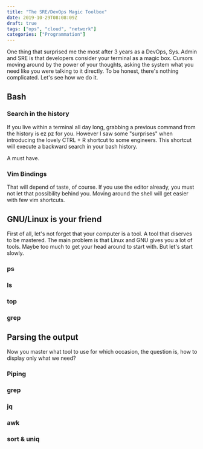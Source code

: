 ```yaml
---
title: "The SRE/DevOps Magic Toolbox"
date: 2019-10-29T08:08:09Z
draft: true
tags: ["ops", "cloud", "network"]
categories: ["Programmation"]
---
```


One thing that surprised me the most after 3 years as a DevOps, Sys. Admin and SRE is that developers consider your terminal as a magic box. Cursors moving around by the power of your thoughts, asking the system what you need like you were talking to it directly. To be honest, there's nothing complicated. Let's see how we do it.


## Bash

### Search in the history

If you live within a terminal all day long, grabbing a previous command from the history is ez pz for you. However I saw some "surprises" when introducing the lovely CTRL + R shortcut to some engineers. This shortcut will execute a backward search in your bash history.

A must have.

### Vim Bindings

That will depend of taste, of course. If you use the editor already, you must not let that possibility behind you. Moving around the shell will get easier with few vim shortcuts.


## GNU/Linux is your friend

First of all, let's not forget that your computer is a tool. A tool that diserves to be mastered. The main problem is that Linux and GNU gives you a lot of tools. Maybe too much to get your head around to start with. But let's start slowly.

### ps

### ls

### top

### grep


## Parsing the output

Now you master what tool to use for which occasion, the question is, how to display only what we need?

### Piping

### grep

### jq

### awk

### sort & uniq
